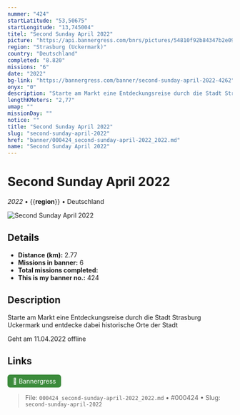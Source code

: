 ```yaml
---
nummer: "424"
startLatitude: "53,50675"
startLongitude: "13,745004"
titel: "Second Sunday April 2022"
picture: "https://api.bannergress.com/bnrs/pictures/54810f92b84347b2e09a8ab6c3016249"
region: "Strasburg (Uckermark)"
country: "Deutschland"
completed: "8.820"
missions: "6"
date: "2022"
bg-link: "https://bannergress.com/banner/second-sunday-april-2022-4262"
onyx: "0"
description: "Starte am Markt eine Entdeckungsreise durch die Stadt Strasburg Uckermark und entdecke dabei historische Orte der Stadt\n\nGeht am 11.04.2022 offline"
lengthKMeters: "2,77"
umap: ""
missionDay: ""
notice: ""
title: "Second Sunday April 2022"
slug: "second-sunday-april-2022"
href: "banner/000424_second-sunday-april-2022_2022.md"
name: "Second Sunday April 2022"
---
```

# Second Sunday April 2022

*2022* • {{__region__}} • Deutschland

![Second Sunday April 2022](https://api.bannergress.com/bnrs/pictures/54810f92b84347b2e09a8ab6c3016249)



## Details
- **Distance (km):** 2.77
- **Missions in banner:** 6
- **Total missions completed:** 
- **This is my banner no.:** 424



## Description
Starte am Markt eine Entdeckungsreise durch die Stadt Strasburg Uckermark und entdecke dabei historische Orte der Stadt

Geht am 11.04.2022 offline



## Links
<a href="https://bannergress.com/banner/second-sunday-april-2022-4262" target="_blank" style="display:inline-block;margin-right:8px;padding:6px 12px;background:#3c8b3c;color:#fff;text-decoration:none;border-radius:6px;">🔗 Bannergress</a>



> File: `000424_second-sunday-april-2022_2022.md` • #000424 • Slug: `second-sunday-april-2022`
